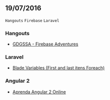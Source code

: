 19/07/2016
----------

`Hangouts` `Firebase` `Laravel`

### Hangouts

- [GDGSSA - Firebase Adventures](https://www.youtube.com/watch?v=2mcQ4t_M_CU)


### Laravel

- [Blade Variables (First and last itens Foreach)](http://laraveldaily.com/blade-foreach-firstlast-item-of-the-array/)


### Angular 2

- [Aprenda Angular 2 Online](http://aprendaangular2.online/)

